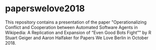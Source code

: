 # paperswelove2018

This repository contains a presentation of the paper "Operationalizing Conflict and Cooperation between Automated Software Agents in Wikipedia: A Replication and Expansion of “Even Good Bots Fight”" by R Stuart Geiger and Aaron Halfaker for Papers We Love Berlin in October 2018.


